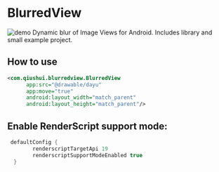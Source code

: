 # BlurredView

![demo][1]
Dynamic blur of Image Views for Android. 
Includes library and small example project.

## How to use 

```XML
<com.qiushui.blurredview.BlurredView
      app:src="@drawable/dayu"
      app:move="true"
      android:layout_width="match_parent"
      android:layout_height="match_parent"/>
```

## Enable RenderScript support mode:

```Groovy
 defaultConfig {
        renderscriptTargetApi 19
        renderscriptSupportModeEnabled true
  }
```


[1]: http://7xook5.com1.z0.glb.clouddn.com/demo.gif